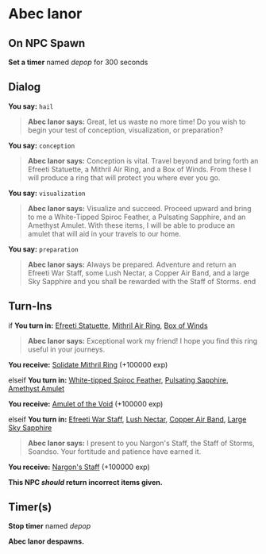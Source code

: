 # Abec Ianor
## On NPC Spawn

**Set a timer** named *depop* for 300 seconds
## Dialog

**You say:** `hail`



>**Abec Ianor says:** Great, let us waste no more time! Do you wish to begin your test of conception, visualization, or preparation?

**You say:** `conception`





>**Abec Ianor says:** Conception is vital. Travel beyond and bring forth an Efreeti Statuette, a Mithril Air Ring, and a Box of Winds. From these I will produce a ring that will protect you where ever you go.

**You say:** `visualization`




>**Abec Ianor says:** Visualize and succeed. Proceed upward and bring to me a White-Tipped Spiroc Feather, a Pulsating Sapphire, and an Amethyst Amulet. With these items, I will be able to produce an amulet that will aid in your travels to our home.

**You say:** `preparation`





>**Abec Ianor says:** Always be prepared. Adventure and return an Efreeti War Staff, some Lush Nectar, a Copper Air Band, and a large Sky Sapphire and you shall be rewarded with the Staff of Storms.
end

## Turn-Ins



if **You turn in:** [Efreeti Statuette](/item/20951), [Mithril  Air Ring](/item/20747), [Box of Winds](/item/20748)








>**Abec Ianor says:** Exceptional work my friend!  I hope you find this ring useful in your journeys.


 **You receive:**  [Solidate Mithril Ring](/item/11686) (+100000 exp)

elseif **You turn in:** [White-tipped Spiroc Feather](/item/20958), [Pulsating Sapphire](/item/20749), [Amethyst Amulet](/item/20750)







 **You receive:**  [Amulet of the Void](/item/27710) (+100000 exp)

elseif **You turn in:** [Efreeti War Staff](/item/20753), [Lush Nectar](/item/20965), [Copper Air Band](/item/20751), [Large Sky Sapphire](/item/20752)



>**Abec Ianor says:** I present to you Nargon's Staff, the Staff of Storms, Soandso.  Your fortitude and patience have earned it.


 **You receive:**  [Nargon's Staff](/item/11685) (+100000 exp)

**This NPC *should* return incorrect items given.**

## Timer(s)

**Stop timer** named *depop*

**Abec Ianor despawns.**




